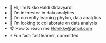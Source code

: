 - 👋 Hi, I’m Nikko Haldi Oktavyardi
- 👀 I’m interested in data analytics
- 🌱 I’m currently learning phyton, data analytics
- 💞️ I’m looking to collaborate on data analysis
- 📫 How to reach me hldnikko@gmail.com
- ⚡ Fun fact: fast learner, committed

<!---
nikkohld/nikkohld is a ✨ special ✨ repository because its `README.md` (this file) appears on your GitHub profile.
You can click the Preview link to take a look at your changes.
--->
